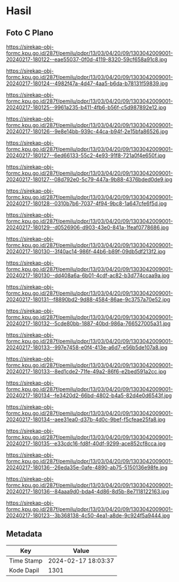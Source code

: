 # Hasil

## Foto C Plano

https://sirekap-obj-formc.kpu.go.id/287f/pemilu/pdpr/13/03/04/20/09/1303042009001-20240217-180122--eae55037-0f0d-4119-8320-59cf658a91c8.jpg

https://sirekap-obj-formc.kpu.go.id/287f/pemilu/pdpr/13/03/04/20/09/1303042009001-20240217-180124--4982f47a-4d47-4aa5-b6da-b78131f59839.jpg

https://sirekap-obj-formc.kpu.go.id/287f/pemilu/pdpr/13/03/04/20/09/1303042009001-20240217-180125--9961a235-b411-4fb6-b56f-c5d987892e12.jpg

https://sirekap-obj-formc.kpu.go.id/287f/pemilu/pdpr/13/03/04/20/09/1303042009001-20240217-180126--9e8e14bb-939c-44ca-b94f-2e15bfa86526.jpg

https://sirekap-obj-formc.kpu.go.id/287f/pemilu/pdpr/13/03/04/20/09/1303042009001-20240217-180127--6ed66133-55c2-4e93-91f8-721a0f4e650f.jpg

https://sirekap-obj-formc.kpu.go.id/287f/pemilu/pdpr/13/03/04/20/09/1303042009001-20240217-180127--08d792e0-5c79-447a-9b88-4376bded0de9.jpg

https://sirekap-obj-formc.kpu.go.id/287f/pemilu/pdpr/13/03/04/20/09/1303042009001-20240217-180128--0310b7b6-7037-4f94-9bc8-1a647cfe6f5d.jpg

https://sirekap-obj-formc.kpu.go.id/287f/pemilu/pdpr/13/03/04/20/09/1303042009001-20240217-180129--d0526906-d903-43e0-841a-1feaf0778686.jpg

https://sirekap-obj-formc.kpu.go.id/287f/pemilu/pdpr/13/03/04/20/09/1303042009001-20240217-180130--3f40ac14-986f-44b6-b89f-09db5df213f2.jpg

https://sirekap-obj-formc.kpu.go.id/287f/pemilu/pdpr/13/03/04/20/09/1303042009001-20240217-180130--dd408a6a-6b01-4cdf-ac82-b3d774ccaa9a.jpg

https://sirekap-obj-formc.kpu.go.id/287f/pemilu/pdpr/13/03/04/20/09/1303042009001-20240217-180131--f8890bd2-9d88-4584-86ae-9c3757a70e52.jpg

https://sirekap-obj-formc.kpu.go.id/287f/pemilu/pdpr/13/03/04/20/09/1303042009001-20240217-180132--5cde80bb-1887-40bd-986a-766527005a31.jpg

https://sirekap-obj-formc.kpu.go.id/287f/pemilu/pdpr/13/03/04/20/09/1303042009001-20240217-180133--997e7458-e0f4-413e-a6d7-e56b5de107a8.jpg

https://sirekap-obj-formc.kpu.go.id/287f/pemilu/pdpr/13/03/04/20/09/1303042009001-20240217-180133--8ed1cde2-71fe-49a2-86f6-e2bed591a2cc.jpg

https://sirekap-obj-formc.kpu.go.id/287f/pemilu/pdpr/13/03/04/20/09/1303042009001-20240217-180134--fe3420d2-66bd-4802-b4a5-82d4e0d6543f.jpg

https://sirekap-obj-formc.kpu.go.id/287f/pemilu/pdpr/13/03/04/20/09/1303042009001-20240217-180134--aee31ea0-d37b-4d0c-9bef-f5cfeae25fa8.jpg

https://sirekap-obj-formc.kpu.go.id/287f/pemilu/pdpr/13/03/04/20/09/1303042009001-20240217-180135--e33cdc16-fd8f-40df-9299-ace852cf8cca.jpg

https://sirekap-obj-formc.kpu.go.id/287f/pemilu/pdpr/13/03/04/20/09/1303042009001-20240217-180136--26eda35e-0afe-4890-ab75-5150136e98fe.jpg

https://sirekap-obj-formc.kpu.go.id/287f/pemilu/pdpr/13/03/04/20/09/1303042009001-20240217-180136--84aaa9d0-bda4-4d86-8d5b-8e7118122163.jpg

https://sirekap-obj-formc.kpu.go.id/287f/pemilu/pdpr/13/03/04/20/09/1303042009001-20240217-180123--3b368138-4c50-4ea1-a8de-9c924f5a9444.jpg


## Metadata

| Key        | Value               |
| ---------- | ------------------- |
| Time Stamp | 2024-02-17 18:03:37 |
| Kode Dapil | 1301                |



